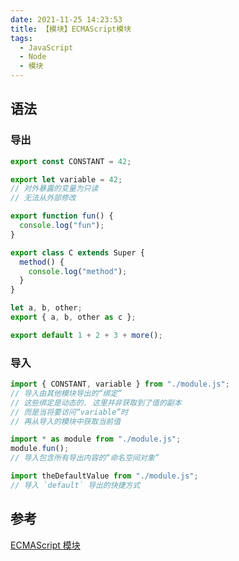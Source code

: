 ```yaml
---
date: 2021-11-25 14:23:53
title: 【模块】ECMAScript模块
tags:
  - JavaScript
  - Node
  - 模块
---
```


## 语法

### 导出

```js
export const CONSTANT = 42;

export let variable = 42;
// 对外暴露的变量为只读
// 无法从外部修改

export function fun() {
  console.log("fun");
}

export class C extends Super {
  method() {
    console.log("method");
  }
}

let a, b, other;
export { a, b, other as c };

export default 1 + 2 + 3 + more();
```

### 导入

```js
import { CONSTANT, variable } from "./module.js";
// 导入由其他模块导出的“绑定”
// 这些绑定是动态的. 这里并非获取到了值的副本
// 而是当将要访问“variable”时
// 再从导入的模块中获取当前值

import * as module from "./module.js";
module.fun();
// 导入包含所有导出内容的“命名空间对象”

import theDefaultValue from "./module.js";
// 导入 `default` 导出的快捷方式
```

## 参考

[ECMAScript 模块](https://webpack.docschina.org/guides/ecma-script-modules/)

